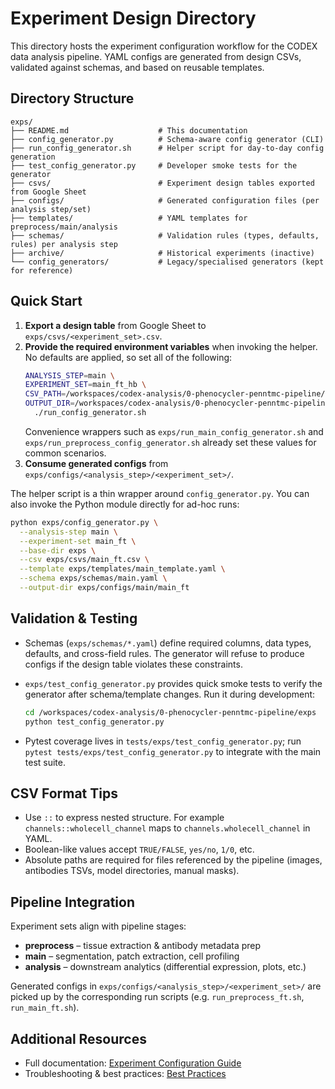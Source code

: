 # Experiment Design Directory

This directory hosts the experiment configuration workflow for the CODEX data analysis pipeline. YAML configs are generated from design CSVs, validated against schemas, and based on reusable templates.

## Directory Structure

```
exps/
├── README.md                    # This documentation
├── config_generator.py          # Schema-aware config generator (CLI)
├── run_config_generator.sh      # Helper script for day-to-day config generation
├── test_config_generator.py     # Developer smoke tests for the generator
├── csvs/                        # Experiment design tables exported from Google Sheet
├── configs/                     # Generated configuration files (per analysis step/set)
├── templates/                   # YAML templates for preprocess/main/analysis
├── schemas/                     # Validation rules (types, defaults, rules) per analysis step
├── archive/                     # Historical experiments (inactive)
└── config_generators/           # Legacy/specialised generators (kept for reference)
```

## Quick Start

1. **Export a design table** from Google Sheet to `exps/csvs/<experiment_set>.csv`.
2. **Provide the required environment variables** when invoking the helper. No defaults are applied, so set all of the following:
   ```bash
   ANALYSIS_STEP=main \
   EXPERIMENT_SET=main_ft_hb \
   CSV_PATH=/workspaces/codex-analysis/0-phenocycler-penntmc-pipeline/exps/csvs/main_ft_hb.csv \
   OUTPUT_DIR=/workspaces/codex-analysis/0-phenocycler-penntmc-pipeline/exps/configs/main/main_ft_hb \
     ./run_config_generator.sh
   ```
   Convenience wrappers such as `exps/run_main_config_generator.sh` and `exps/run_preprocess_config_generator.sh` already set these values for common scenarios.
3. **Consume generated configs** from `exps/configs/<analysis_step>/<experiment_set>/`.

The helper script is a thin wrapper around `config_generator.py`. You can also invoke the Python module directly for ad-hoc runs:

```bash
python exps/config_generator.py \
  --analysis-step main \
  --experiment-set main_ft \
  --base-dir exps \
  --csv exps/csvs/main_ft.csv \
  --template exps/templates/main_template.yaml \
  --schema exps/schemas/main.yaml \
  --output-dir exps/configs/main/main_ft
```

## Validation & Testing

- Schemas (`exps/schemas/*.yaml`) define required columns, data types, defaults, and cross-field rules. The generator will refuse to produce configs if the design table violates these constraints.
- `exps/test_config_generator.py` provides quick smoke tests to verify the generator after schema/template changes. Run it during development:
  ```bash
  cd /workspaces/codex-analysis/0-phenocycler-penntmc-pipeline/exps
  python test_config_generator.py
  ```

- Pytest coverage lives in `tests/exps/test_config_generator.py`; run `pytest tests/exps/test_config_generator.py` to integrate with the main test suite.

## CSV Format Tips

- Use `::` to express nested structure. For example `channels::wholecell_channel` maps to `channels.wholecell_channel` in YAML.
- Boolean-like values accept `TRUE/FALSE`, `yes/no`, `1/0`, etc.
- Absolute paths are required for files referenced by the pipeline (images, antibodies TSVs, model directories, manual masks).

## Pipeline Integration

Experiment sets align with pipeline stages:
- **preprocess** – tissue extraction & antibody metadata prep
- **main** – segmentation, patch extraction, cell profiling
- **analysis** – downstream analytics (differential expression, plots, etc.)

Generated configs in `exps/configs/<analysis_step>/<experiment_set>/` are picked up by the corresponding run scripts (e.g. `run_preprocess_ft.sh`, `run_main_ft.sh`).

## Additional Resources

- Full documentation: [Experiment Configuration Guide](https://kimpenn.github.io/aegle/docs/ExperimentConfiguration/overview)
- Troubleshooting & best practices: [Best Practices](https://kimpenn.github.io/aegle/docs/ExperimentConfiguration/best-practices)
